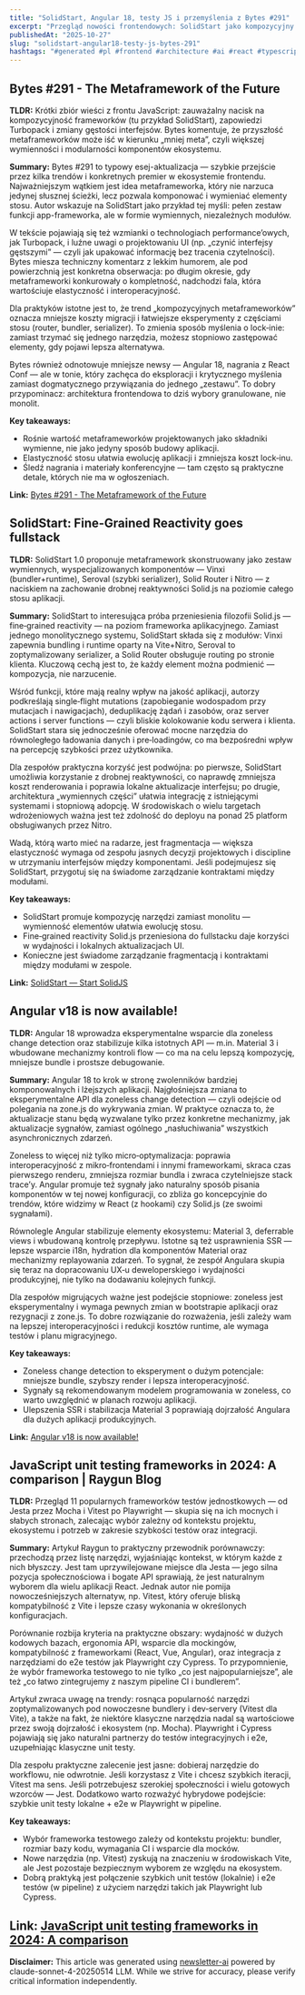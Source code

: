 ```yaml
---
title: "SolidStart, Angular 18, testy JS i przemyślenia z Bytes #291"
excerpt: "Przegląd nowości frontendowych: SolidStart jako kompozycyjny metaframework, eksperymentalny zoneless w Angular 18, porównanie frameworków do testów jednostkowych oraz refleksje z Bytes #291."
publishedAt: "2025-10-27"
slug: "solidstart-angular18-testy-js-bytes-291"
hashtags: "#generated #pl #frontend #architecture #ai #react #typescript #solidstart #solidjs #vinxi #seroval #nitro #angular #zoneless #signals #jest #vitest #playwright #testing"
---
```


## Bytes #291 - The Metaframework of the Future
**TLDR:** Krótki zbiór wieści z frontu JavaScript: zauważalny nacisk na kompozycyjność frameworków (tu przykład SolidStart), zapowiedzi Turbopack i zmiany gęstości interfejsów. Bytes komentuje, że przyszłość metaframeworków może iść w kierunku „mniej meta”, czyli większej wymienności i modularności komponentów ekosystemu.

**Summary:**
Bytes #291 to typowy esej-aktualizacja — szybkie przejście przez kilka trendów i konkretnych premier w ekosystemie frontendu. Najważniejszym wątkiem jest idea metaframeworka, który nie narzuca jedynej słusznej ścieżki, lecz pozwala komponować i wymieniać elementy stosu. Autor wskazuje na SolidStart jako przykład tej myśli: pełen zestaw funkcji app-frameworka, ale w formie wymiennych, niezależnych modułów.

W tekście pojawiają się też wzmianki o technologiach performance’owych, jak Turbopack, i luźne uwagi o projektowaniu UI (np. „czynić interfejsy gęstszymi” — czyli jak upakować informację bez tracenia czytelności). Bytes miesza techniczny komentarz z lekkim humorem, ale pod powierzchnią jest konkretna obserwacja: po długim okresie, gdy metaframeworki konkurowały o kompletność, nadchodzi fala, która wartościuje elastyczność i interoperacyjność.

Dla praktyków istotne jest to, że trend „kompozycyjnych metaframeworków” oznacza mniejsze koszty migracji i łatwiejsze eksperymenty z częściami stosu (router, bundler, serializer). To zmienia sposób myślenia o lock‑inie: zamiast trzymać się jednego narzędzia, możesz stopniowo zastępować elementy, gdy pojawi lepsza alternatywa.

Bytes również odnotowuje mniejsze newsy — Angular 18, nagrania z React Conf — ale w tonie, który zachęca do eksploracji i krytycznego myślenia zamiast dogmatycznego przywiązania do jednego „zestawu”. To dobry przypominacz: architektura frontendowa to dziś wybory granulowane, nie monolit.

**Key takeaways:**
- Rośnie wartość metaframeworków projektowanych jako składniki wymienne, nie jako jedyny sposób budowy aplikacji.
- Elastyczność stosu ułatwia ewolucję aplikacji i zmniejsza koszt lock‑inu.
- Śledź nagrania i materiały konferencyjne — tam często są praktyczne detale, których nie ma w ogłoszeniach.

**Link:** [Bytes #291 - The Metaframework of the Future](https://bytes.dev/archives/291)

## SolidStart: Fine-Grained Reactivity goes fullstack
**TLDR:** SolidStart 1.0 proponuje metaframework skonstruowany jako zestaw wymiennych, wyspecjalizowanych komponentów — Vinxi (bundler+runtime), Seroval (szybki serializer), Solid Router i Nitro — z naciskiem na zachowanie drobnej reaktywności Solid.js na poziomie całego stosu aplikacji.

**Summary:**
SolidStart to interesująca próba przeniesienia filozofii Solid.js — fine‑grained reactivity — na poziom frameworka aplikacyjnego. Zamiast jednego monolitycznego systemu, SolidStart składa się z modułów: Vinxi zapewnia bundling i runtime oparty na Vite+Nitro, Seroval to zoptymalizowany serializer, a Solid Router obsługuje routing po stronie klienta. Kluczową cechą jest to, że każdy element można podmienić — kompozycja, nie narzucenie.

Wśród funkcji, które mają realny wpływ na jakość aplikacji, autorzy podkreślają single‑flight mutations (zapobieganie wodospadom przy mutacjach i nawigacjach), deduplikację żądań i zasobów, oraz server actions i server functions — czyli bliskie kolokowanie kodu serwera i klienta. SolidStart stara się jednocześnie oferować mocne narzędzia do równoległego ładowania danych i pre‑loadingów, co ma bezpośredni wpływ na percepcję szybkości przez użytkownika.

Dla zespołów praktyczna korzyść jest podwójna: po pierwsze, SolidStart umożliwia korzystanie z drobnej reaktywności, co naprawdę zmniejsza koszt renderowania i poprawia lokalne aktualizacje interfejsu; po drugie, architektura „wymiennych części” ułatwia integrację z istniejącymi systemami i stopniową adopcję. W środowiskach o wielu targetach wdrożeniowych ważna jest też zdolność do deployu na ponad 25 platform obsługiwanych przez Nitro.

Wadą, którą warto mieć na radarze, jest fragmentacja — większa elastyczność wymaga od zespołu jasnych decyzji projektowych i discipline w utrzymaniu interfejsów między komponentami. Jeśli podejmujesz się SolidStart, przygotuj się na świadome zarządzanie kontraktami między modułami.

**Key takeaways:**
- SolidStart promuje kompozycję narzędzi zamiast monolitu — wymienność elementów ułatwia ewolucję stosu.
- Fine‑grained reactivity Solid.js przeniesiona do fullstacku daje korzyści w wydajności i lokalnych aktualizacjach UI.
- Konieczne jest świadome zarządzanie fragmentacją i kontraktami między modułami w zespole.

**Link:** [SolidStart — Start SolidJS](https://start.solidjs.com/)

## Angular v18 is now available!
**TLDR:** Angular 18 wprowadza eksperymentalne wsparcie dla zoneless change detection oraz stabilizuje kilka istotnych API — m.in. Material 3 i wbudowane mechanizmy kontroli flow — co ma na celu lepszą kompozycję, mniejsze bundle i prostsze debugowanie.

**Summary:**
Angular 18 to krok w stronę zwolenników bardziej komponowalnych i lżejszych aplikacji. Najgłośniejsza zmiana to eksperymentalne API dla zoneless change detection — czyli odejście od polegania na zone.js do wykrywania zmian. W praktyce oznacza to, że aktualizacje stanu będą wyzwalane tylko przez konkretne mechanizmy, jak aktualizacje sygnałów, zamiast ogólnego „nasłuchiwania” wszystkich asynchronicznych zdarzeń.

Zoneless to więcej niż tylko micro‑optymalizacja: poprawia interoperacyjność z mikro‑frontendami i innymi frameworkami, skraca czas pierwszego renderu, zmniejsza rozmiar bundla i zwraca czytelniejsze stack trace’y. Angular promuje też sygnały jako naturalny sposób pisania komponentów w tej nowej konfiguracji, co zbliża go koncepcyjnie do trendów, które widzimy w React (z hookami) czy Solid.js (ze swoimi sygnałami).

Równolegle Angular stabilizuje elementy ekosystemu: Material 3, deferrable views i wbudowaną kontrolę przepływu. Istotne są też usprawnienia SSR — lepsze wsparcie i18n, hydration dla komponentów Material oraz mechanizmy replayowania zdarzeń. To sygnał, że zespół Angulara skupia się teraz na dopracowaniu UX‑u deweloperskiego i wydajności produkcyjnej, nie tylko na dodawaniu kolejnych funkcji.

Dla zespołów migrujących ważne jest podejście stopniowe: zoneless jest eksperymentalny i wymaga pewnych zmian w bootstrapie aplikacji oraz rezygnacji z zone.js. To dobre rozwiązanie do rozważenia, jeśli zależy wam na lepszej interoperacyjności i redukcji kosztów runtime, ale wymaga testów i planu migracyjnego.

**Key takeaways:**
- Zoneless change detection to eksperyment o dużym potencjale: mniejsze bundle, szybszy render i lepsza interoperacyjność.
- Sygnały są rekomendowanym modelem programowania w zoneless, co warto uwzględnić w planach rozwoju aplikacji.
- Ulepszenia SSR i stabilizacja Material 3 poprawiają dojrzałość Angulara dla dużych aplikacji produkcyjnych.

**Link:** [Angular v18 is now available!](https://blog.angular.dev/angular-v18-is-now-available-e79d5ac0affe)

## JavaScript unit testing frameworks in 2024: A comparison | Raygun Blog
**TLDR:** Przegląd 11 popularnych frameworków testów jednostkowych — od Jesta przez Mocha i Vitest po Playwright — skupia się na ich mocnych i słabych stronach, zalecając wybór zależny od kontekstu projektu, ekosystemu i potrzeb w zakresie szybkości testów oraz integracji.

**Summary:**
Artykuł Raygun to praktyczny przewodnik porównawczy: przechodzą przez listę narzędzi, wyjaśniając kontekst, w którym każde z nich błyszczy. Jest tam uprzywilejowane miejsce dla Jesta — jego silna pozycja społecznościowa i bogate API sprawiają, że jest naturalnym wyborem dla wielu aplikacji React. Jednak autor nie pomija nowocześniejszych alternatyw, np. Vitest, który oferuje bliską kompatybilność z Vite i lepsze czasy wykonania w określonych konfiguracjach.

Porównanie rozbija kryteria na praktyczne obszary: wydajność w dużych kodowych bazach, ergonomia API, wsparcie dla mockingów, kompatybilność z frameworkami (React, Vue, Angular), oraz integracja z narzędziami do e2e testów jak Playwright czy Cypress. To przypomnienie, że wybór frameworka testowego to nie tylko „co jest najpopularniejsze”, ale też „co łatwo zintegrujemy z naszym pipeline CI i bundlerem”.

Artykuł zwraca uwagę na trendy: rosnąca popularność narzędzi zoptymalizowanych pod nowoczesne bundlery i dev‑servery (Vitest dla Vite), a także na fakt, że niektóre klasyczne narzędzia nadal są wartościowe przez swoją dojrzałość i ekosystem (np. Mocha). Playwright i Cypress pojawiają się jako naturalni partnerzy do testów integracyjnych i e2e, uzupełniając klasyczne unit testy.

Dla zespołu praktyczne zalecenie jest jasne: dobieraj narzędzie do workflowu, nie odwrotnie. Jeśli korzystasz z Vite i chcesz szybkich iteracji, Vitest ma sens. Jeśli potrzebujesz szerokiej społeczności i wielu gotowych wzorców — Jest. Dodatkowo warto rozważyć hybrydowe podejście: szybkie unit testy lokalne + e2e w Playwright w pipeline.

**Key takeaways:**
- Wybór frameworka testowego zależy od kontekstu projektu: bundler, rozmiar bazy kodu, wymagania CI i wsparcie dla mocków.
- Nowe narzędzia (np. Vitest) zyskują na znaczeniu w środowiskach Vite, ale Jest pozostaje bezpiecznym wyborem ze względu na ekosystem.
- Dobrą praktyką jest połączenie szybkich unit testów (lokalnie) i e2e testów (w pipeline) z użyciem narzędzi takich jak Playwright lub Cypress.

**Link:** [JavaScript unit testing frameworks in 2024: A comparison](https://raygun.com/blog/javascript-unit-testing-frameworks/)
---

**Disclaimer:** This article was generated using [newsletter-ai](https://github.com/gmotyl/newsletter-ai) powered by claude-sonnet-4-20250514 LLM. While we strive for accuracy, please verify critical information independently.
